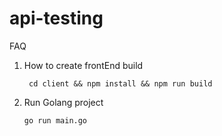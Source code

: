 # api-testing

FAQ
  1. How to create frontEnd build 
  
      ``` cd client && npm install && npm run build```
  2. Run Golang project
  
        ``` go run main.go  ```
        

